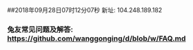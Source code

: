 ##2018年09月28日07时12分07秒 新址: 104.248.189.182
### 兔友常见问题及解答: https://github.com/wanggonging/d/blob/w/FAQ.md

